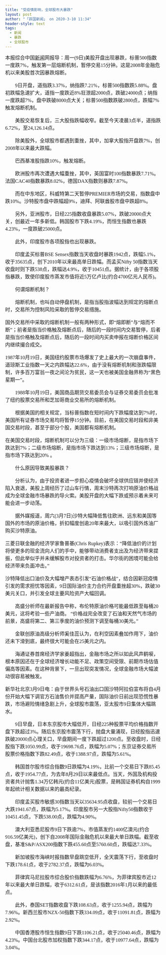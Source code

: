 ```yaml
---
title: "受疫情影响，全球股市大暴跌"
layout: post
author: "「菲国新闻」 on 2020-3-10 11:34"
header-style: text
tags:
  - 新闻
  - 暴跌
  - 全球股市
---
```


<head></head>
<body>
 <div align="left"> 
  <font face="微软雅黑"><font style="font-size:16px">本报综合中国<a href="https://bbs.boniu123.cc/forum-279-1.html" target="_blank" class="relatedlink">新闻</a>网报导：周一(9日)美股开盘出现暴跌，标普500指数一度跌7%，触发第一层熔断机制，暂停交易15分钟。这是2008年金融危机以来美股首次因暴跌熔断。</font></font> 
 </div>
 <br> 
 <div align="left"> 
  <font face="微软雅黑"><font style="font-size:16px">　　9日开盘，道指跌3.37%，纳指跌7.21%，标普500指数跌5.88%。盘初跌幅急速扩大，道指一度跌近8%狂泄超2000点，跌破24000点；纳指一度跌超7%，盘中跌破8000点大关；标普500指数跌破2800点，跌幅7%触发熔断机制。</font></font> 
 </div>
 <br> 
 <div align="left"> 
  <font face="微软雅黑"><font style="font-size:16px">　　美股交易恢复后，三大股指跌幅收窄。截至今天凌晨3点半，道指跌6.72%，至24,126.14点。</font></font> 
 </div>
 <br> 
 <div align="left"> 
  <font face="微软雅黑"><font style="font-size:16px">　　除美股外，全球股市都遇到重挫，其中，加拿大股指开盘跌7%，创2008年以来最大跌幅。</font></font> 
 </div>
 <br> 
 <div align="left"> 
  <font face="微软雅黑"><font style="font-size:16px">　　巴西基准股指跌10%，触发熔断。</font></font> 
 </div>
 <br> 
 <div align="left"> 
  <font face="微软雅黑"><font style="font-size:16px">　　欧洲股市再次遭遇大幅重挫，其中，英国富时100指数暴跌7.71%。法国CAC40指数暴跌8.02%，德国DAX指数则暴跌7.87%。</font></font> 
 </div>
 <br> 
 <div align="left"> 
  <font face="微软雅黑"><font style="font-size:16px">　　而在中东地区，科威特第二天暂停PREMIER市场的交易，指数盘中跌10%。沙特股市盘中跌幅超9%，迪拜、阿联酋股市盘中跌超8%。</font></font> 
 </div>
 <br> 
 <div align="left"> 
  <font face="微软雅黑"><font style="font-size:16px">　　另外，亚洲股市，日经225指数收盘暴跌5.07%，跌破20000点大关，创最近一年多新低。韩国股市下跌4.19%，而恒生指数也暴跌4.23%，一度跌破25000点。</font></font> 
 </div>
 <br> 
 <div align="left"> 
  <font face="微软雅黑"><font style="font-size:16px">　　此外，印度股市各项股指也出现暴跌。</font></font> 
 </div>
 <br> 
 <div align="left"> 
  <font face="微软雅黑"><font style="font-size:16px">　　印度孟买标普BSE Sensex指数当天收盘时暴跌1942点，跌幅5.1%，收于35635点，创下2010年以来最高单日跌幅。而孟买Nifty 50指数当天收盘时则下跌538点，跌幅达4.9%，收于10451点。据统计，由于各项股指暴跌，致使印度股市蒸发市值将近5万亿卢比(约合4700亿元人民币)。</font></font> 
 </div>
 <br> 
 <div align="left"> 
  <font face="微软雅黑"><font style="font-size:16px">　　何谓熔断机制？</font></font> 
 </div>
 <br> 
 <div align="left"> 
  <font face="微软雅黑"><font style="font-size:16px">　　熔断机制，也叫自动停盘机制，是指当股指波幅达到规定的熔断点时，交易所为控制风险采取的暂停交易措施。</font></font> 
 </div>
 <br> 
 <div align="left"> 
  <font face="微软雅黑"><font style="font-size:16px">国外交易所中采取的熔断机制一般有两种形式，即“熔即断”与“熔而不断”；前者是指当价格触及熔断点后，随后的一段时间内交易暂停，后者是指当价格触及熔断点后，随后的一段时间内买卖申报在熔断价格区间内继续撮合成交。</font></font> 
 </div>
 <br> 
 <div align="left"> 
  <font face="微软雅黑"><font style="font-size:16px">1987年10月19日，美国纽约股票市场爆发了史上最大的一次崩盘事件，道琼斯工业指数一天之内跌幅达22.6%，由于没有熔断机制和涨跌幅限制，许多百万富翁一夜之间沦为贫民，这一天也被美国金融界称为“黑色星期一”。</font></font> 
 </div>
 <br> 
 <div align="left"> 
  <font face="微软雅黑"><font style="font-size:16px">　　1988年10月19日，美国商品期货交易委员会与证券交易委员会批准了纽约股票交易所和芝加哥商业交易所的熔断机制。</font></font> 
 </div>
 <br> 
 <div align="left"> 
  <font face="微软雅黑"><font style="font-size:16px">　　根据美国的相关规定，当标普指数在短时间内下跌幅度达到7%时，美国所有证券市场交易均将暂停15分钟。目前，在美国交易时段和非美国交易时段，甚至于部分个股，美国都有熔断机制。</font></font> 
 </div>
 <br> 
 <div align="left"> 
  <font face="微软雅黑"><font style="font-size:16px">在美国交易时段，熔断机制可以分为三级：一级市场熔断，是指市场下跌达到7%；二级市场熔断，是指市场下跌达到13%；三级市场熔断，是指市场下跌达到20% 。</font></font> 
 </div>
 <br> 
 <div align="left"> 
  <font face="微软雅黑"><font style="font-size:16px">　　什么原因导致美股暴跌？</font></font> 
 </div>
 <br> 
 <div align="left"> 
  <font face="微软雅黑"><font style="font-size:16px">　　分析认为，由于投资者进一步担心疫情会破坏全球供应链并使经济陷入衰退，美股上周经历了过山车行情，周末沙特再次打响原油价格战成为全球金融市场暴跌的导火索。美股开盘的大幅下跌或预示着未来可能会进一步动荡。</font></font> 
 </div>
 <br> 
 <div align="left"> 
  <font face="微软雅黑"><font style="font-size:16px">　　据外媒报道，周六(3月7日)沙特大幅降低售往欧洲、远东和美国等国外的市场的原油价格，折扣幅度创逾20年来最大，以吸引国外炼油厂购买沙特原油。</font></font> 
 </div>
 <br> 
 <div align="left"> 
  <font face="微软雅黑"><font style="font-size:16px">三菱日联金融的经济学家鲁普基(Chris Rupkey)表示：“降低油价的计划将使更多的现金流向人们的手中，能够带动消费者支出及为经济带来提振，但此举似乎并未缓解股市对投资者的打击。华尔街的困境可能会给经济带来负面冲击。”</font></font> 
 </div>
 <br> 
 <div align="left"> 
  <font face="微软雅黑"><font style="font-size:16px">沙特降低出口油价及大幅增产表态引发“石油价格战”，结合因新冠疫情引发的需求担忧等因素，9日国际油价主力合约开盘重挫超30%，跌破30美元关口，并引发全球主要风险资产大幅回调。</font></font> 
 </div>
 <br> 
 <div align="left"> 
  <font face="微软雅黑"><font style="font-size:16px">　　高盛分析师在最新报告中称，布伦特原油价格可能最低跌至每桶20美元，这将考验一些产油商。 “价格战完全改变了石油和天然气市场的前景，高盛将第二、第三季度的油价预测下调至每桶30美元。”</font></font> 
 </div>
 <br> 
 <div align="left"> 
  <font face="微软雅黑"><font style="font-size:16px">　　金联创原油高级分析师奚佳蕊认为，在利空因素叠加作用下，油价还未下滑到底，最终很大可能会在25美元之内。</font></font> 
 </div>
 <br> 
 <div align="left"> 
  <font face="微软雅黑"><font style="font-size:16px">　　海通证券首席经济学家姜超指出，金融市场之所以如此风声鹤唳，根本原因还在于全球经济增长动能不足、政策空间受限、前期市场估值偏高等因素。在这种背景下，一旦出现突发情况，全球金融市场大幅波动很容易被触发。</font></font> 
 </div>
 <br> 
 <div align="left"> 
  <font face="微软雅黑"><font style="font-size:16px">新华社北京3月9日电：由于世界头号石油出口国沙特阿拉伯宣布将自4月份开始大幅下调官方石油售价并提高产量，国际油价日前出现恐慌性暴跌，市场避险情绪急剧上升，全球股市震荡，亚太股市9日集体大幅跳水。</font></font> 
 </div>
 <br> 
 <div align="left"> 
  <font face="微软雅黑"><font style="font-size:16px">　　9日早盘，日本东京股市大幅低开，日经225种股票平均价格指数开盘下跌超过3%。随后东京股市震荡下行，抛盘大量涌现，日经股指迅速跌破20000点心理关口，早盘期间一度下跌超过1200点。至收盘时，日经股指下跌1050.99点，收于19698.76点，跌幅为5.07%；东京证券交易所股票价格指数下跌82.49点，收于1388.97点，跌幅为5.61%。</font></font> 
 </div>
 <br> 
 <div align="left"> 
  <font face="微软雅黑"><font style="font-size:16px">　　韩国首尔股市综合指数9日跌幅为4.19%，比前一个交易日下跌85.45点，收于1954.77点，为去年8月29日以来最低点。当天，外国及机构投资者共计抛售1.34万亿韩元(约合11亿美元)股票，是韩国证券机构自1999年起统计相关数据以来的最高纪录。</font></font> 
 </div>
 <br> 
 <div align="left"> 
  <font face="微软雅黑"><font style="font-size:16px">　　印度孟买股市敏感30指数当天以35634.95点收盘，较前一个交易日大跌1941.67点，跌幅为5.17%。印度股市另一大股指Nifty50指数收于10451.45点，下跌538.00点，跌幅为4.90%。</font></font> 
 </div>
 <br> 
 <div align="left"> 
  <font face="微软雅黑"><font style="font-size:16px">　　澳大利亚悉尼股市9日下跌逾7%，市值蒸发约1400亿澳元(约合916.59亿美元)，创下自2008年国际金融危机以来最大单日跌幅。截至收盘，基准S&amp;P/ASX200指数下跌455.60点至5760.60点，跌幅达7.33%。</font></font> 
 </div>
 <br> 
 <div align="left"> 
  <font face="微软雅黑"><font style="font-size:16px">　　新加坡股市海峡时报指数早盘跳空低开，全天震荡下行，至收盘时下跌178.61点，收于2782.37点，跌幅为6.03%。</font></font> 
 </div>
 <br> 
 <div align="left"> 
  <font face="微软雅黑"><font style="font-size:16px">　　菲律宾马尼拉股市综合股价指数跌幅为6.76%，为菲律宾股市近12年以来最大单日跌幅，收于6312.61点，是该指数2016年1月以来的最低点。</font></font> 
 </div>
 <br> 
 <div align="left"> 
  <font face="微软雅黑"><font style="font-size:16px">　　此外，泰国SET指数收盘下跌108.63点，收于1255.94点，跌幅为7.96%。新西兰股市NZX-50指数下跌334.09点，收于11091.81点，跌幅为2.92%。</font></font> 
 </div>
 <br> 
 <div align="left"> 
  <font face="微软雅黑"><font style="font-size:16px">　　中国香港股市恒生指数9日下跌1106.21点，收于25040.46点，跌幅为4.23%。中国台北股市加权指数下跌344.17点，收于10977.64点，跌幅为3.04%。</font></font> 
 </div>
 <br>
</body>


